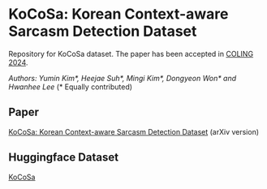 # KoCoSa: Korean Context-aware Sarcasm Detection Dataset
Repository for KoCoSa dataset. The paper has been accepted in [COLING 2024](https://aclanthology.org/2024.lrec-main.864/).

_Authors: Yumin Kim\*, Heejae Suh\*, Mingi Kim\*, Dongyeon Won\* and Hwanhee Lee_
(* Equally contributed)

## Paper
[KoCoSa: Korean Context-aware Sarcasm Detection Dataset](https://arxiv.org/abs/2402.14428) (arXiv version)

## Huggingface Dataset
[KoCoSa](https://huggingface.co/datasets/YuminKim/KoCoSa)
